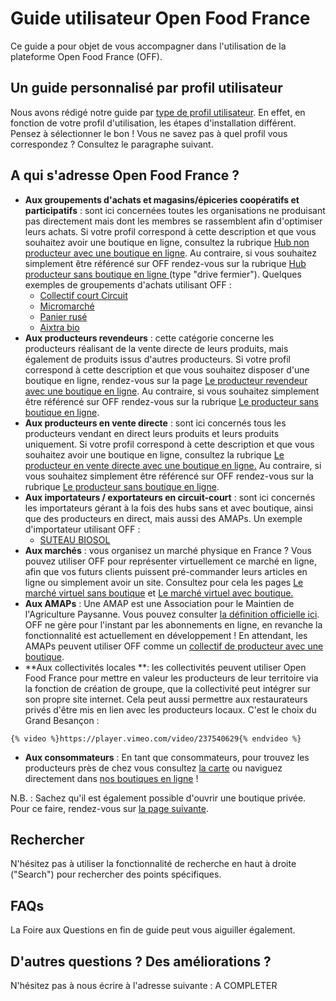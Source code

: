 # Guide utilisateur Open Food France

Ce guide a pour objet de vous accompagner dans l'utilisation de la plateforme Open Food France \(OFF\).

## Un guide personnalisé par profil utilisateur

Nous avons rédigé notre guide par [type de profil utilisateur](/model-specific-setup-instructions.md). En effet, en fonction de votre profil d'utilisation, les étapes d'installation différent. Pensez à sélectionner le bon ! Vous ne savez pas à quel profil vous correspondez ? Consultez le paragraphe suivant.

## A qui s'adresse Open Food France ?

* **Aux groupements d'achats et magasins/épiceries coopératifs et participatifs** : sont ici concernées toutes les organisations ne produisant pas directement mais dont les membres se rassemblent afin d'optimiser leurs achats. Si votre profil correspond à cette description et que vous souhaitez avoir une boutique en ligne, consultez la rubrique [Hub non producteur avec une boutique en ligne](/hubs-set-up-guide.md "Le hub non producteur avec boutique en ligne"). Au contraire, si vous souhaitez simplement être référencé sur OFF rendez-vous sur la rubrique [Hub producteur sans boutique en ligne ](/hub-profile-only.md "Hub producteur sans boutique en ligne")\(type "drive fermier"\). Quelques exemples de groupements d'achats utilisant OFF :
  * [Collectif court Circuit](http://www.collectifcourtcircuit.org/)
  * [Micromarché](http://www.micromarche.fr/)
  * [Panier rusé](http://aupanierruse.initiative.place/)
  * [Aixtra bio](https://www.facebook.com/aixtrabio/?ref=page_internal)
* **Aux producteurs revendeurs** : cette catégorie concerne les producteurs réalisant de la vente directe de leurs produits, mais également de produits issus d'autres producteurs. Si votre profil correspond à cette description et que vous souhaitez disposer d'une boutique en ligne, rendez-vous sur la page [Le producteur revendeur avec une boutique en ligne](/multi-farm-shop.md "Le producteur revendeur avec une boutique").  Au contraire, si vous souhaitez simplement être référencé sur OFF rendez-vous sur la rubrique [Le producteur sans boutique en ligne](/producer-profile-only.md). 
* **Aux producteurs en vente directe** : sont ici concernés tous les producteurs vendant en direct leurs produits et leurs produits uniquement. Si votre profil correspond à cette description et que vous souhaitez avoir une boutique en ligne, consultez la rubrique [Le producteur en vente directe avec une boutique en ligne.](/producer-set-up-guide.md) Au contraire, si vous souhaitez simplement être référencé sur OFF rendez-vous sur la rubrique [Le producteur sans boutique en ligne](/producer-profile-only.md).
* **Aux importateurs  / exportateurs en circuit-court** : sont ici concernés les importateurs gérant à la fois des hubs sans et avec boutique, ainsi que des producteurs en direct, mais aussi des AMAPs. Un exemple d'importateur utilisant OFF :
  * [SUTEAU BIOSOL](https://www.infoempresa.com/fr-fr/es/entreprise/suteau-biosol-sl)
* **Aux marchés** : vous organisez un marché physique en France ? Vous pouvez utiliser OFF pour représenter virtuellement ce marché en ligne, afin que vos futurs clients puissent pré-commander leurs articles en ligne ou simplement avoir un site. Consultez pour cela les pages [Le marché virtuel sans boutique](/farmers-market.md) et [Le marché virtuel avec boutique.](/farmers-market-shops.md)
* **Aux AMAPs** : Une AMAP est une Association pour le Maintien de l'Agriculture Paysanne. Vous pouvez consulter [la définition officielle ici](http://www.reseau-amap.org/amap.php). OFF ne gère pour l'instant par les abonnements en ligne, en revanche la fonctionnalité est actuellement en développement ! En attendant, les AMAPs peuvent utiliser OFF comme un [collectif de producteur avec une boutique](/multi-farm-pre-orders.md).
* **Aux collectivités locales **: les collectivités peuvent utiliser Open Food France pour mettre en valeur les producteurs de leur territoire via la fonction de création de groupe, que la collectivité peut intégrer sur son propre site internet. Cela peut aussi permettre aux restaurateurs privés d'être mis en lien avec les producteurs locaux. C'est le choix du Grand Besançon :

```
{% video %}https://player.vimeo.com/video/237540629{% endvideo %}
```

* **Aux consommateurs** : En tant que consommateurs, pour trouvez les producteurs près de chez vous consultez [la carte](https://www.openfoodfrance.org/map) ou naviguez directement dans [nos boutiques en ligne](https://www.openfoodfrance.org/shops#/) !

N.B. : Sachez qu'il est également possible d'ouvrir une boutique privée. Pour ce faire, rendez-vous sur [la page suivante](/private-shopfront.md).

## Rechercher

N'hésitez pas à utiliser la fonctionnalité de recherche en haut à droite \("Search"\) pour rechercher des points spécifiques.

## FAQs

La Foire aux Questions en fin de guide peut vous aiguiller également.

## D'autres questions ? Des améliorations ?

N'hésitez pas à nous écrire à l'adresse suivante : A COMPLETER

